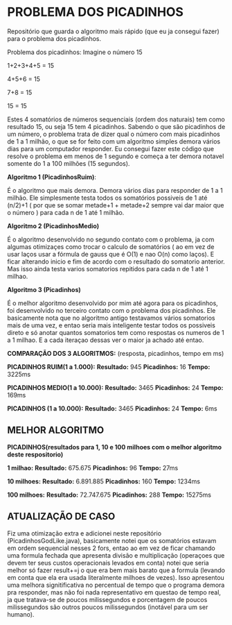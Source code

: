 <h1>PROBLEMA DOS PICADINHOS</h1>
Repositório que guarda o algoritmo mais rápido (que eu ja consegui fazer) para o problema dos picadinhos.

Problema dos picadinhos:
Imagine o número 15
<p> 1+2+3+4+5 = 15
<p> 4+5+6 = 15
<p> 7+8 = 15
<p> 15 = 15

Estes 4 somatórios de números sequenciais (ordem dos naturais) tem como resultado 15, ou seja 15 tem 4 picadinhos.
Sabendo o que são picadinhos de um número, o problema trata de dizer qual o número com mais picadinhos de 1 a 1 milhão, o que
se for feito com um algoritmo simples demora vários dias para um computador responder. Eu consegui fazer este código
que resolve o problema em menos de 1 segundo e começa a ter demora notavel somente do 1 a 100 milhões (15 segundos).

<b>Algoritmo 1 (PicadinhosRuim)</b>:
  <p>É o algoritmo que mais demora. Demora vários dias para responder de 1 a 1 milhão. Ele simplesmente testa todos os somatórios possiveis de 1 até (n/2)+1 ( por que se somar metade+1 + metade+2 sempre vai dar maior que o número ) para cada n de 1 até 1 milhão.
  
 <b>Algoritmo 2 (PicadinhosMedio)</b>
 <p> É o algoritmo desenvolvido no segundo contato com o problema, ja com algumas otimizaçes como trocar o calculo de somatórios ( ao em vez de usar laços usar a fórmula de gauss que é O(1) e nao O(n) como laços). E ficar alterando inicio e fim de acordo com o resultado do somatorio anterior. Mas isso ainda testa varios somatorios repitidos para cada n de 1 até 1 milhao.
 <p><b>Algoritmo 3 (Picadinhos)</b>
  <p>É o melhor algoritmo desenvolvido por mim até agora para os picadinhos, foi desenvolvido no terceiro contato com o problema dos picadinhos. Ele basicamente nota que no algoritmo antigo testavamos vários somatorios mais de uma vez, e entao seria mais inteligente testar todos os possiveis direto e só anotar quantos somatorios tem como respostas os numeros de 1 a 1 milhao. E a cada iteraçao dessas ver o maior ja achado até entao.

<b>COMPARAÇÃO DOS 3 ALGORITMOS:</b> (resposta, picadinhos, tempo em ms)

<p><b>PICADINHOS RUIM(1 a 1.000):</b> <b>Resultado:</b> 945 <b>Picadinhos:</b> 16 <b>Tempo:</b> 3225ms

<p><b>PICADINHOS MEDIO(1 a 10.000):</b> <b>Resultado:</b> 3465  <b>Picadinhos:</b> 24 <b>Tempo:</b> 169ms

<p><b>PICADINHOS (1 a 10.000):</b> <b>Resultado:</b> 3465 <b>Picadinhos:</b> 24 <b>Tempo:</b> 6ms
  <h2>MELHOR ALGORITMO</h2>
  <b>PICADINHOS(resultados para 1, 10 e 100 milhoes com o melhor algoritmo deste respositorio)</b>
  <p><b>1 milhao:</b> <b>Resultado:</b> 675.675  <b>Picadinhos:</b> 96 <b>Tempo:</b> 27ms
  <p><b>10 milhoes:</b> <b>Resultado:</b> 6.891.885 <b>Picadinhos:</b> 160 <b>Tempo:</b> 1234ms
  <p><b>100 milhoes:</b> <b>Resultado:</b> 72.747.675 <b>Picadinhos:</b> 288 <b>Tempo:</b> 15275ms
    
<h2>ATUALIZAÇÃO DE CASO</h2>
<p>Fiz uma otimização extra e adicionei neste repositório (PicadinhosGodLike.java), basicamente notei que os somatórios estavam em ordem sequencial nesses 2 fors, entao ao em vez de ficar chamando uma formula fechada que apresenta divisão e multiplicação (operaçoes que devem ter seus custos operacionais levados em conta) notei que seria melhor só fazer result+=j o que era bem mais barato que a formula (levando em conta que ela era usada literalmente milhoes de vezes). Isso apresentou uma melhora signitificativa no percentual de tempo que o programa demora pra responder, mas não foi nada representativo em questao de tempo real, ja que tratava-se de poucos milissegundos e porcentagem de poucos milissegundos são outros poucos milissegundos (inotável para um ser humano).
  
